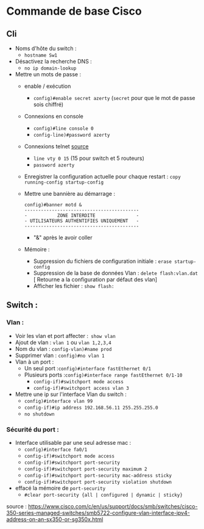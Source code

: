 # Commande de base Cisco

## Cli

- Noms d'hôte du switch :
    - `hostname Sw1`
- Désactivez la recherche DNS :
    -  `no ip domain-lookup`
- Mettre un mots de passe :
    - enable / exécution
        - `config)#enable secret azerty` (`secret` pour que le mot de passe sois chiffré)
    - Connexions en console
        - `config)#line console 0`
        - `config-line)#password azerty`
    - Connexions telnet [source](https://formip.com/securisation-ios-cisco/)
        - `line vty 0 15` (15 pour switch et 5 routeurs)
        - `password azerty`
    - Enregistrer la configuration actuelle pour chaque restart : `copy running-config startup-config`
    - Mettre une bannière au démarrage : 

        ```
        config)#banner motd &
        ------------------------------------------
        -           ZONE INTERDITE               -
        - UTILISATEURS AUTHENTIFIES UNIQUEMENT   -
        ------------------------------------------
        ```
        
        - "&" après le avoir coller
    - Mémoire :
        - Suppression du fichiers de configuration initiale : `erase startup-config`
        - Suppression de la base de données Vlan : `delete flash:vlan.dat` [ Retourne a la configuration par défaut des vlan]
        - Afficher les fichier : `show flash:`
        
        

## Switch :

### Vlan :

- Voir les vlan et port affecter :` show vlan`
- Ajout de vlan :
 `vlan 1` ou `vlan 1,2,3,4`
-  Nom du vlan : `config-vlan)#name prod`
- Supprimer vlan : `config)#no vlan 1`
- Vlan à un port :
    - Un seul port :`config)#interface fastEthernet 0/1`
    - Plusieurs ports :`config)#interface range fastEthernet 0/1-10`
        - `config-if)#switchport mode access`
        - `config-if)#switchport access vlan 3`
- Mettre une ip sur l'interface Vlan du switch :
    - `config)#interface vlan 99`
    - `config-if)#ip address 192.168.56.11 255.255.255.0`
    - `no shutdown`

### Sécurité du port :

- Interface utilisable par une seul adresse mac :
    - `config)#interface fa0/1`
    - `config-if)#switchport mode access`
    - `config-if)#switchport port-security`  
    - `config-if)#switchport port-security maximum 2` 
    - `config-if)#switchport port-security mac-address sticky` 
    - `config-if)#switchport port-security violation shutdown`
- effacé la mémoire de `port-security`  
    - `#clear port-security {all | configured | dynamic | sticky}`





source : 
https://www.cisco.com/c/en/us/support/docs/smb/switches/cisco-350-series-managed-switches/smb5722-configure-vlan-interface-ipv4-address-on-an-sx350-or-sg350x.html

